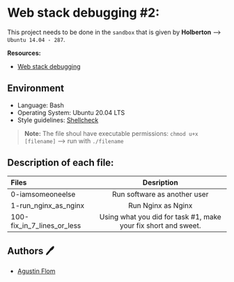 # Web stack debugging #2:

This project needs to be done in the ``sandbox`` that is given by **Holberton** --> ``Ubuntu 14.04 - 287``.

**Resources:**

* [Web stack debugging](https://intranet.hbtn.io/concepts/68)

## Environment
 
* Language: Bash
* Operating System: Ubuntu 20.04 LTS
* Style guidelines: [Shellcheck](https://github.com/koalaman/shellcheck)
 > **Note:** The file shoul have executable permissions: ``chmod u+x [filename]`` --> run with ``./filename``

## Description of each file:

| Files          |Desription
|:----------------|:-------------------------------:|
|0-iamsomeoneelse |Run software as another user
|1-run_nginx_as_nginx | Run Nginx as Nginx
|100-fix_in_7_lines_or_less |Using what you did for task #1, make your fix short and sweet.

## Authors :pen:

* [Agustin Flom](https://www.linkedin.com/in/agustin-f/)
